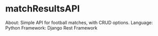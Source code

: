 # matchResultsAPI

About: Simple API for football matches, with CRUD options.
Language: Python
Framework: Django Rest Framework
